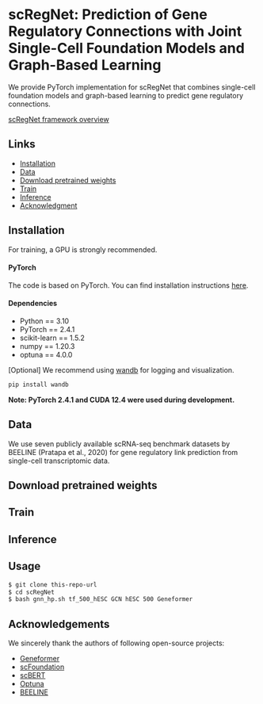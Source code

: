 # scRegNet: Prediction of Gene Regulatory Connections with Joint Single-Cell Foundation Models and Graph-Based Learning

We provide PyTorch implementation for scRegNet that combines single-cell foundation models and graph-based learning to predict gene regulatory connections.

<!-- <p align="center">
  <img src="./figs/Overview.pdf" width="1000" title="scRegNet framework overview" alt="">
</p> -->

[scRegNet framework overview](./figs/Overview.pdf)

## Links

- [Installation](#installation)
- [Data](#data)
- [Download pretrained weights](#download-pretrained-weights)
- [Train](#train)
- [Inference](#inference)
- [Acknowledgment](#acknowledgment)

## Installation

For training, a GPU is strongly recommended.

#### PyTorch

The code is based on PyTorch. You can find installation instructions [here](http://pytorch.org/).

#### Dependencies
* Python == 3.10
* PyTorch == 2.4.1
* scikit-learn == 1.5.2
* numpy == 1.20.3
* optuna == 4.0.0

[Optional] We recommend using [wandb](https://wandb.ai/) for logging and visualization.

```bash
pip install wandb
```
**Note: PyTorch 2.4.1 and CUDA 12.4 were used during development.**

## Data

We use seven publicly available scRNA-seq benchmark datasets by BEELINE (Pratapa et al., 2020) for gene regulatory link prediction from single-cell transcriptomic data.

## Download pretrained weights

## Train

## Inference

## Usage
```bash
$ git clone this-repo-url
$ cd scRegNet
$ bash gnn_hp.sh tf_500_hESC GCN hESC 500 Geneformer
```

## Acknowledgements

We sincerely thank the authors of following open-source projects:

- [Geneformer](https://huggingface.co/ctheodoris/Geneformer)
- [scFoundation](https://github.com/biomap-research/scFoundation)
- [scBERT](https://github.com/TencentAILabHealthcare/scBERT)
- [Optuna](https://github.com/optuna/optuna)
- [BEELINE](https://github.com/Murali-group/Beeline)
